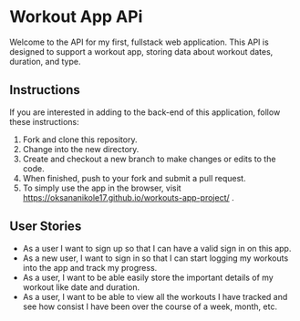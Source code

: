 
# Workout App APi

Welcome to the API for my first, fullstack web application. This API is designed to support a workout app, storing data about workout dates, duration, and type. 

## Instructions

If you are interested in adding to the back-end of this application, follow these instructions:
1. Fork and clone this repository.
2. Change into the new directory.
3. Create and checkout a new branch to make changes or edits to the code.
4. When finished, push to your fork and submit a pull request.
5. To simply use the app in the browser, visit https://oksananikole17.github.io/workouts-app-project/ .


## User Stories

* As a user I want to sign up so that I can have a valid sign in on this app.
* As a new user, I want to sign in so that I can start logging my workouts into the app and track my progress.
* As a user, I want to be able easily store the important details of my workout like date and duration.
* As a user, I want to be able to view all the workouts I have tracked and see how consist I have been over the course of a week, month, etc.

```

